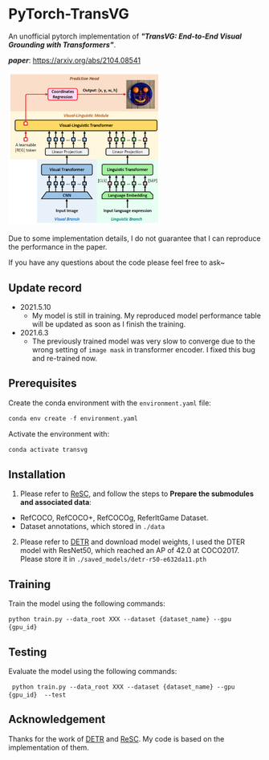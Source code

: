 # **PyTorch-TransVG**

An unofficial pytorch implementation of ***"TransVG: End-to-End Visual Grounding with Transformers"***.

***paper***: https://arxiv.org/abs/2104.08541 

<img src="https://github.com/nku-shengzheliu/Pytorch-TransVG/blob/main/pipeline.PNG" width = 60% height = 60% align=center/>

Due to some implementation details, I do not guarantee that I can reproduce the performance in the paper. 

If you have any questions about the code please feel free to ask~

## Update record

* 2021.5.10
  * My model is still in training. My reproduced model performance table will be updated as soon as I finish the training.
* 2021.6.3
  * The previously trained model was very slow to converge due to the wrong setting of `image mask` in transformer encoder. I fixed this bug and re-trained now.

## Prerequisites

Create the conda environment with the ```environment.yaml``` file:

```python
conda env create -f environment.yaml
```

Activate the environment with:

```python
conda activate transvg
```

## Installation

1. Please refer to [ReSC](https://github.com/zyang-ur/ReSC), and follow the steps to **Prepare the submodules and associated data**:

* RefCOCO, RefCOCO+, RefCOCOg, ReferItGame Dataset.
* Dataset annotations, which stored in `./data`

2. Please refer to [DETR](https://github.com/facebookresearch/detr) and download model weights, I used the DTER model with ResNet50, which reached an AP of 42.0 at COCO2017. Please store it in `./saved_models/detr-r50-e632da11.pth`

## Training


Train the model using the following commands:

```
python train.py --data_root XXX --dataset {dataset_name} --gpu {gpu_id}
```

## Testing

Evaluate the model using the following commands:

```
 python train.py --data_root XXX --dataset {dataset_name} --gpu {gpu_id}  --test
```

## Acknowledgement

Thanks for the work of [DETR](https://github.com/facebookresearch/detr) and [ReSC](https://github.com/zyang-ur/ReSC). My code is based on the implementation of them.


